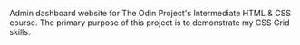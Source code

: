 Admin dashboard website for The Odin Project's Intermediate HTML & CSS course. The primary purpose of this project is to demonstrate my CSS Grid skills.